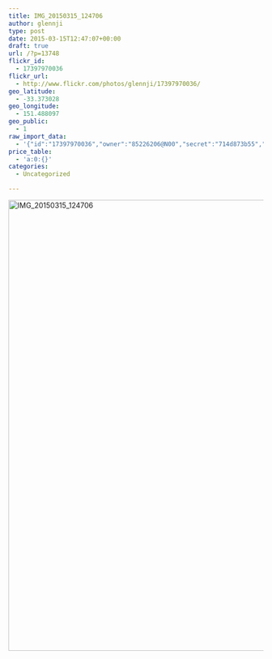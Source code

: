 ```yaml
---
title: IMG_20150315_124706
author: glennji
type: post
date: 2015-03-15T12:47:07+00:00
draft: true
url: /?p=13748
flickr_id:
  - 17397970036
flickr_url:
  - http://www.flickr.com/photos/glennji/17397970036/
geo_latitude:
  - -33.373028
geo_longitude:
  - 151.488097
geo_public:
  - 1
raw_import_data:
  - '{"id":"17397970036","owner":"85226206@N00","secret":"714d873b55","server":"8691","farm":9,"title":"IMG_20150315_124706","ispublic":0,"isfriend":0,"isfamily":0,"description":{"_content":""},"dateupload":"1431088896","lastupdate":"1431088906","datetaken":"2015-03-15 12:47:07","datetakengranularity":"0","datetakenunknown":"0","ownername":"glennji","tags":"","machine_tags":"","originalsecret":"c51133ca84","originalformat":"jpg","latitude":"-33.373028","longitude":"151.488097","accuracy":"16","context":0,"place_id":"kqf7_PVTWryAwgzc2w","woeid":"28645358","geo_is_family":0,"geo_is_friend":0,"geo_is_contact":0,"geo_is_public":0,"media":"photo","media_status":"ready","url_o":"https://farm9.staticflickr.com/8691/17397970036_c51133ca84_o.jpg","height_o":"4208","width_o":"3120"}'
price_table:
  - 'a:0:{}'
categories:
  - Uncategorized

---
```

<p class="flickr-image">
  <a href="http://www.flickr.com/photos/glennji/17397970036/" class="flickr-link"><img src="/wp-content/uploads/2015/03/17397970036_c51133ca84_o-759x1024.jpg" width="660" height="890" alt="IMG_20150315_124706" class="keyring-img" /></a>
</p>
